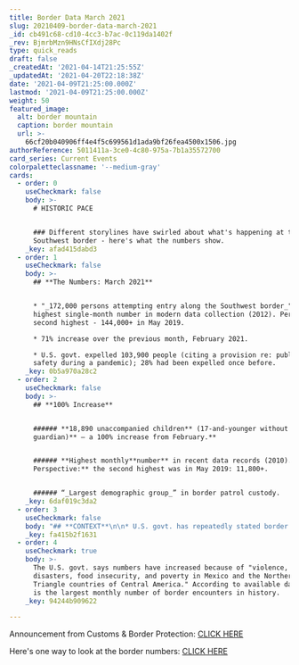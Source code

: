 ```yaml
---
title: Border Data March 2021
slug: 20210409-border-data-march-2021
_id: cb491c68-cd10-4cc3-b7ac-0c119da1402f
_rev: BjmrbMzn9HNsCfIXdj28Pc
type: quick_reads
draft: false
_createdAt: '2021-04-14T21:25:55Z'
_updatedAt: '2021-04-20T22:18:38Z'
date: '2021-04-09T21:25:00.000Z'
lastmod: '2021-04-09T21:25:00.000Z'
weight: 50
featured_image:
  alt: border mountain
  caption: border mountain
  url: >-
    66cf20b040906ff4e4f5c699561d1ada9bf26fea4500x1506.jpg
authorReference: 5011411a-3ce0-4c80-975a-7b1a35572700
card_series: Current Events
colorpaletteclassname: '--medium-gray'
cards:
  - order: 0
    useCheckmark: false
    body: >-
      # HISTORIC PACE


      ### Different storylines have swirled about what's happening at the U.S.
      Southwest border - here's what the numbers show.
    _key: afad415dabd3
  - order: 1
    useCheckmark: false
    body: >-
      ## **The Numbers: March 2021**


      * "_172,000 persons attempting entry along the Southwest border_" -
      highest single-month number in modern data collection (2012). Perspective:
      second highest - 144,000+ in May 2019.

      * 71% increase over the previous month, February 2021.

      * U.S. govt. expelled 103,900 people (citing a provision re: public health
      safety during a pandemic); 28% had been expelled once before.
    _key: 0b5a970a28c2
  - order: 2
    useCheckmark: false
    body: >-
      ## **100% Increase**


      ###### **18,890 unaccompanied children** (17-and-younger without a
      guardian)** – a 100% increase from February.**


      ###### **Highest monthly**number** in recent data records (2010).
      Perspective:** the second highest was in May 2019: 11,800+.


      ###### “_Largest demographic group_” in border patrol custody.
    _key: 6daf019c3da2
  - order: 3
    useCheckmark: false
    body: "## **CONTEXT**\n\n* U.S. govt. has repeatedly stated border “encounters” have increased since last April.**This is true but needs context.**\n* Border encounters (for single adults, minors, etc.) dramatically dropped in March-April 2020 w/the border closing due to the pandemic.**Since then, the numbers have increased** –**data shows a significant**\_**increase in recent months.**\n* Encounters last April: 17,100+. Dec. 2020: 74,000+. March 2021: 172,000+"
    _key: fa415b2f1631
  - order: 4
    useCheckmark: true
    body: >-
      The U.S. govt. says numbers have increased because of "violence, natural
      disasters, food insecurity, and poverty in Mexico and the Northern
      Triangle countries of Central America." According to available data, this
      is the largest monthly number of border encounters in history.
    _key: 94244b909622

---
```

Announcement from Customs & Border Protection: [CLICK HERE ](https://www.cbp.gov/newsroom/national-media-release/cbp-announces-march-2021-operational-update)

Here's one way to look at the border numbers: [CLICK HERE](https://www.cbp.gov/newsroom/stats/southwest-land-border-encounters)